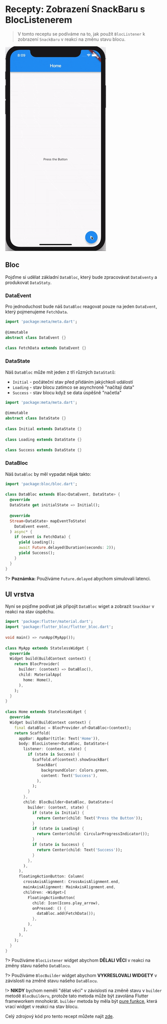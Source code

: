 # Recepty: Zobrazení SnackBaru s BlocListenerem

> V tomto receptu se podíváme na to, jak použít `BlocListener` k zobrazení `SnackBaru` v reakci na změnu stavu blocu.

![demo](../assets/gifs/recipes_flutter_snack_bar.gif)

## Bloc

Pojďme si udělat základní `DataBloc`, který bude zpracovávat `DataEventy` a produkovat `DataStaty`.

### DataEvent

Pro jednoduchost bude náš `DataBloc` reagovat pouze na jeden `DataEvent`, který pojmenujeme `FetchData`.

```dart
import 'package:meta/meta.dart';

@immutable
abstract class DataEvent {}

class FetchData extends DataEvent {}
```

### DataState

Náš `DataBloc` může mít jeden z tří různých `DataStatů`:

- `Initial` - počáteční stav před přidáním jakýchkoli událostí
- `Loading` - stav blocu zatímco se asynchroně "načítají data"
- `Success` - stav blocu když se data úspěšně "načetla"

```dart
import 'package:meta/meta.dart';

@immutable
abstract class DataState {}

class Initial extends DataState {}

class Loading extends DataState {}

class Success extends DataState {}
```

### DataBloc

Náš `DataBloc` by měl vypadat nějak takto:

```dart
import 'package:bloc/bloc.dart';

class DataBloc extends Bloc<DataEvent, DataState> {
  @override
  DataState get initialState => Initial();

  @override
  Stream<DataState> mapEventToState(
    DataEvent event,
  ) async* {
    if (event is FetchData) {
      yield Loading();
      await Future.delayed(Duration(seconds: 2));
      yield Success();
    }
  }
}
```

?> **Poznámka:** Používáme `Future.delayed` abychom simulovali latenci.

## UI vrstva

Nyní se pojďme podívat jak připojit `DataBloc` wiget a zobrazit `Snackbar` v reakci na stav úspěchu.

```dart
import 'package:flutter/material.dart';
import 'package:flutter_bloc/flutter_bloc.dart';

void main() => runApp(MyApp());

class MyApp extends StatelessWidget {
  @override
  Widget build(BuildContext context) {
    return BlocProvider(
      builder: (context) => DataBloc(),
      child: MaterialApp(
        home: Home(),
      ),
    );
  }
}

class Home extends StatelessWidget {
  @override
  Widget build(BuildContext context) {
    final dataBloc = BlocProvider.of<DataBloc>(context);
    return Scaffold(
      appBar: AppBar(title: Text('Home')),
      body: BlocListener<DataBloc, DataState>(
        listener: (context, state) {
          if (state is Success) {
            Scaffold.of(context).showSnackBar(
              SnackBar(
                backgroundColor: Colors.green,
                content: Text('Success'),
              ),
            );
          }
        },
        child: BlocBuilder<DataBloc, DataState>(
          builder: (context, state) {
            if (state is Initial) {
              return Center(child: Text('Press the Button'));
            }
            if (state is Loading) {
              return Center(child: CircularProgressIndicator());
            }
            if (state is Success) {
              return Center(child: Text('Success'));
            }
          },
        ),
      ),
      floatingActionButton: Column(
        crossAxisAlignment: CrossAxisAlignment.end,
        mainAxisAlignment: MainAxisAlignment.end,
        children: <Widget>[
          FloatingActionButton(
            child: Icon(Icons.play_arrow),
            onPressed: () {
              dataBloc.add(FetchData());
            },
          ),
        ],
      ),
    );
  }
}
```

?> Používáme `BlocListener` widget abychom **DĚLALI VĚCI** v reakci na změny stavu našeho `DataBlocu`.

?> Používáme `BlocBuilder` widget abychom **VYKRESLOVALI WIDGETY** v závislosti na změně stavu našeho `DataBlocu`.

!> **NIKDY** bychom neměli "dělat věci" v závislosti na změně stavu v `builder` metodě `BlocBuilderu`, protože tato metoda může být zavolána Flutter frameworkem mnohokrát. `builder` metoda by měla být [pure funkce](https://en.wikipedia.org/wiki/Pure_function), která vrací widget v reakci na stav blocu.

Celý zdrojový kód pro tento recept můžete najít [zde](https://gist.github.com/felangel/1e5b2c25b263ad1aa7bbed75d8c76c44).
